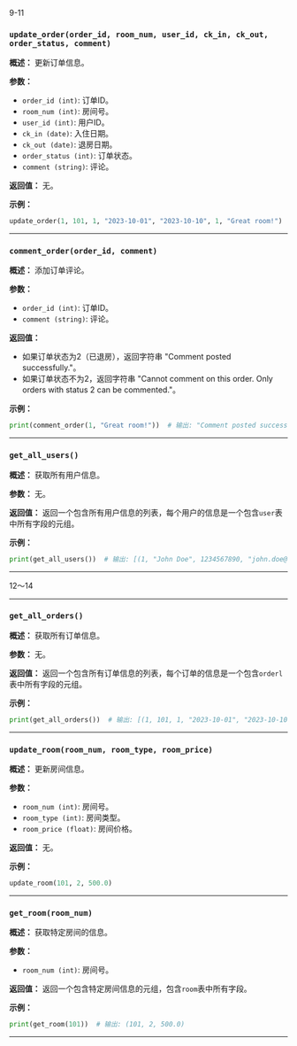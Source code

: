 
9-11
### `update_order(order_id, room_num, user_id, ck_in, ck_out, order_status, comment)`

**概述：** 更新订单信息。

**参数：**

- `order_id (int)`: 订单ID。
- `room_num (int)`: 房间号。
- `user_id (int)`: 用户ID。
- `ck_in (date)`: 入住日期。
- `ck_out (date)`: 退房日期。
- `order_status (int)`: 订单状态。
- `comment (string)`: 评论。

**返回值：** 无。

**示例：**

```python
update_order(1, 101, 1, "2023-10-01", "2023-10-10", 1, "Great room!")
```

---

### `comment_order(order_id, comment)`

**概述：** 添加订单评论。

**参数：**

- `order_id (int)`: 订单ID。
- `comment (string)`: 评论。

**返回值：**

- 如果订单状态为2（已退房），返回字符串 "Comment posted successfully."。
- 如果订单状态不为2，返回字符串 "Cannot comment on this order. Only orders with status 2 can be commented."。

**示例：**

```python
print(comment_order(1, "Great room!"))  # 输出: "Comment posted successfully."
```

---

### `get_all_users()`

**概述：** 获取所有用户信息。

**参数：** 无。

**返回值：** 返回一个包含所有用户信息的列表，每个用户的信息是一个包含`user`表中所有字段的元组。

**示例：**

```python
print(get_all_users())  # 输出: [(1, "John Doe", 1234567890, "john.doe@example.com", 1234567890123456, "password"), ...]
```

---
12～14

---

### `get_all_orders()`

**概述：** 获取所有订单信息。

**参数：** 无。

**返回值：** 返回一个包含所有订单信息的列表，每个订单的信息是一个包含`orderl`表中所有字段的元组。

**示例：**

```python
print(get_all_orders())  # 输出: [(1, 101, 1, "2023-10-01", "2023-10-10", 1, "Great room!"), ...]
```

---

### `update_room(room_num, room_type, room_price)`

**概述：** 更新房间信息。

**参数：**

- `room_num (int)`: 房间号。
- `room_type (int)`: 房间类型。
- `room_price (float)`: 房间价格。

**返回值：** 无。

**示例：**

```python
update_room(101, 2, 500.0)
```

---

### `get_room(room_num)`

**概述：** 获取特定房间的信息。

**参数：**

- `room_num (int)`: 房间号。

**返回值：** 返回一个包含特定房间信息的元组，包含`room`表中所有字段。

**示例：**

```python
print(get_room(101))  # 输出: (101, 2, 500.0)
```

---
